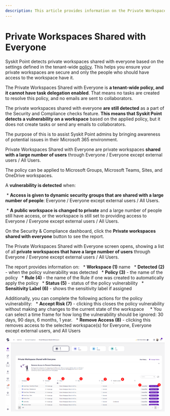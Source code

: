 ```yaml
---
description: This article provides information on the Private Workspaces Shared with Everyone report.
---
```


# Private Workspaces Shared with Everyone

Syskit Point detects private workspaces shared with everyone based on the settings defined in the tenant-wide [policy](../automated-workflows/private-workspaces-shared-with-everyone-admin.md). This helps you ensure your private workspaces are secure and only the people who should have access to the workspace have it. 

The Private Workspaces Shared with Everyone is **a tenant-wide policy, and it cannot have task delegation enabled**. That means no tasks are created to resolve this policy, and no emails are sent to collaborators.

The private workspaces shared with everyone **are still detected** as a part of the Security and Compliance checks feature. **This means that Syskit Point detects a vulnerability on a workspace** based on the applied policy, but it does not create tasks or send any emails to collaborators. 

The purpose of this is to assist Syskit Point admins by
bringing awareness of potential issues in their Microsoft 365 environment. 

Private Workspaces Shared with Everyone are private workspaces **shared with a large number of users** through Everyone / Everyone except external users / All Users. 

The policy can be applied to Microsoft Groups, Microsoft Teams, Sites, and OneDrive workspaces. 

A **vulnerability is detected** when:

 * **Access is given to dynamic security groups that are shared with a large number of people**: Everyone / Everyone except external users / All Users. 

 * **A public workspace is changed to private** and a large number of people still have access, or the workspace is still set to providing access to Everyone / Everyone except external users / All Users.

On the Security & Compliance dashboard, click the **Private workspaces shared with everyone** button to see the report.

The Private Workspaces Shared with Everyone screen opens, showing a list of all **private workspaces that have a large number of users** through Everyone / Everyone except external users / All Users.

The report provides information on:
  * **Workspace (1)** name
  * **Detected (2)** - when the policy vulnerability was detected
  * **Policy (3)** - the name of the policy
  * **Rule (4)** - the name of the Rule if one was created to automatically apply the policy
  * **Status (5)** - status of the policy vulnerability
  * **Sensitivity Label (6)** - shows the sensitivity label if assigned

Additionally, you can complete the following actions for the policy vulnerability:
  * **Accept Risk (7)** - clicking this closes the policy vulnerability without making any changes to the current state of the workspace 
    * You can select a time frame for how long the vulnerability should be ignored: 30 days, 90 days, 6 months, 1 year. 
  * **Remove Access (8)** - clicking this removes access to the selected workspace(s) for Everyone, Everyone except external users, and All Users

![Private Workspaces Shared with Everyone](../../.gitbook/assets/security-compliance-checks-private-workspaces-everyone.png)
